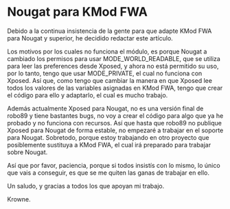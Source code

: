 # Nougat para KMod FWA

Debido a la continua insistencia de la gente para que adapte KMod FWA para Nougat y superior, he decidido redactar este artículo.

Los motivos por los cuales no funciona el módulo, es porque Nougat a cambiado los permisos para usar MODE_WORLD_READABLE, que se utiliza para leer las preferences desde Xposed, y ahora no está permitido su uso, por lo tanto, tengo que usar MODE_PRIVATE, el cual no funciona con Xposed. Así que, como tengo que cambiar la manera en que Xposed lee todos los valores de las variables asignadas en KMod FWA, tengo que crear el código para ello y adaptarlo, el cual es mucho trabajo. 

Además actualmente Xposed para Nougat, no es una versión final de robo89 y tiene bastantes bugs, no voy a crear el código para algo que ya he probado y no funciona con recursos. Así que hasta que robo89 no publique Xposed para Nougat de forma estable, no empezaré a trabajar en el soporte para Nougat. Sobretodo, porque estoy trabajando en otro proyecto que posiblemente sustituya a KMod FWA, el cual irá preparado para trabajar sobre Nougat.

Así que por favor, paciencia, porque si todos insistís con lo mismo, lo único que vais a conseguir, es que se me quiten las ganas de trabajar en ello.

Un saludo, y gracias a todos los que apoyan mi trabajo.

Krowne.
